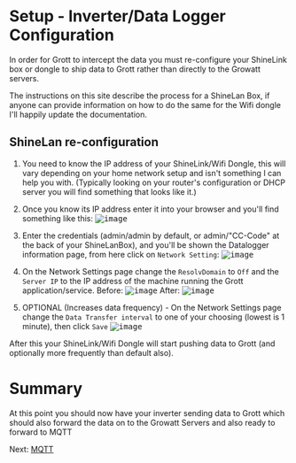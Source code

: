 # Setup - Inverter/Data Logger Configuration
In order for Grott to intercept the data you must re-configure your ShineLink box or dongle to ship data to Grott rather than directly to the Growatt servers.

The instructions on this site describe the process for a ShineLan Box, if anyone can provide information on how to do the same for the Wifi dongle I'll happily update the documentation.

## ShineLan re-configuration
1. You need to know the IP address of your ShineLink/Wifi Dongle, this will vary depending on your home network setup and isn't something I can help you with. 
(Typically looking on your router's configuration or DHCP server you will find something that looks like it.)

1. Once you know its IP address enter it into your browser and you'll find something like this:
<kbd>![image](https://user-images.githubusercontent.com/10612068/212528884-f7d7c44e-6a98-47f7-931c-fc035c3a4f5d.png)</kbd>

1. Enter the credentials (admin/admin by default, or admin/"CC-Code" at the back of your ShineLanBox), and you'll be shown the Datalogger information page, from here click on `Network Setting`:
<kbd>![image](https://user-images.githubusercontent.com/10612068/212528973-f2a5f248-2211-4154-b5aa-f272b5967985.png)</kbd>

1. On the Network Settings page change the `ResolvDomain` to `Off` and the `Server IP` to the IP address of the machine running the Grott application/service.
Before:
<kbd>![image](https://user-images.githubusercontent.com/10612068/235784216-7bd8c2db-324f-4c6c-88a1-b74498f81a5b.png)</kbd>
After:
<kbd>![image](https://user-images.githubusercontent.com/10612068/235784409-ea285e82-86df-45f7-9eee-cda825515955.png)</kbd>

1. OPTIONAL (Increases data frequency) -  On the Network Settings page change the `Data Transfer interval` to one of your choosing (lowest is 1 minute), then click `Save`
<kbd>![image](https://user-images.githubusercontent.com/10612068/212528966-c131c5aa-b478-4753-9648-4d0cbc381169.png)</kbd>

After this your ShineLink/Wifi Dongle will start pushing data to Grott (and optionally more frequently than default also).

# Summary
At this point you should now have your inverter sending data to Grott which should also forward the data on to the Growatt Servers and also ready to forward to MQTT

Next: [MQTT](mqtt.md)
